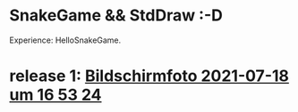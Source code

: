 # SnakeGame && StdDraw :-D
Experience: HelloSnakeGame.

# release 1: [Bildschirmfoto 2021-07-18 um 16 53 24](https://user-images.githubusercontent.com/82414531/126072209-995a8eec-a64f-4469-be83-65cc5619827d.png)

